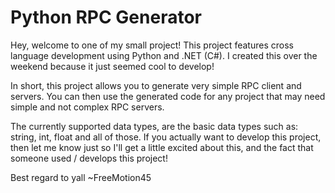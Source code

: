 # Python RPC Generator
Hey, welcome to one of my small project!
This project features cross language development using Python and .NET (C#).
I created this over the weekend because it just seemed cool to develop!

In short, this project allows you to generate very simple RPC client and servers. You can then use the generated code for any project that may need simple and not complex RPC servers.

The currently supported data types, are the basic data types such as: string, int, float and all of those.
If you actually want to develop this project, then let me know just so I'll get a little excited about this, and the fact that someone used / develops this project!

Best regard to yall ~FreeMotion45
